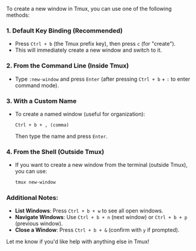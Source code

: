 To create a new window in Tmux, you can use one of the following methods:

### 1. **Default Key Binding (Recommended)**
   - Press `Ctrl + b` (the Tmux prefix key), then press `c` (for "create").
   - This will immediately create a new window and switch to it.

### 2. **From the Command Line (Inside Tmux)**
   - Type `:new-window` and press `Enter` (after pressing `Ctrl + b` + `:` to enter command mode).

### 3. **With a Custom Name**
   - To create a named window (useful for organization):
     ```
     Ctrl + b + , (comma)
     ```
     Then type the name and press `Enter`.

### 4. **From the Shell (Outside Tmux)**
   - If you want to create a new window from the terminal (outside Tmux), you can use:
     ```bash
     tmux new-window
     ```

### Additional Notes:
- **List Windows**: Press `Ctrl + b + w` to see all open windows.
- **Navigate Windows**: Use `Ctrl + b + n` (next window) or `Ctrl + b + p` (previous window).
- **Close a Window**: Press `Ctrl + b + &` (confirm with `y` if prompted).

Let me know if you'd like help with anything else in Tmux!